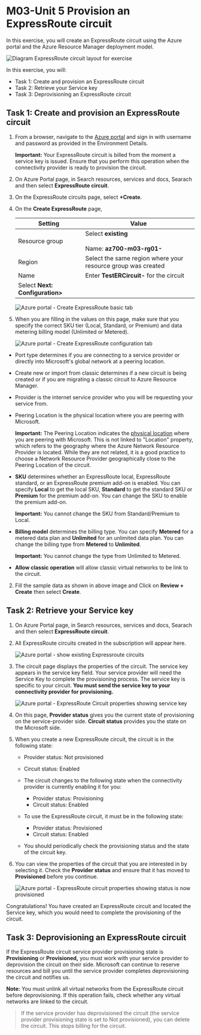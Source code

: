 # M03-Unit 5 Provision an ExpressRoute circuit

In this exercise, you will create an ExpressRoute circuit using the Azure portal and the Azure Resource Manager deployment model. 

![Diagram ExpressRoute circuit layout for exercise](../media/environment-diagram.png)

In this exercise, you will:

+ Task 1: Create and provision an ExpressRoute circuit
+ Task 2: Retrieve your Service key
+ Task 3: Deprovisioning an ExpressRoute circuit


## Task 1: Create and provision an ExpressRoute circuit

 
1. From a browser, navigate to the [Azure portal](https://portal.azure.com/) and sign in with username and password as provided in the Environment Details.

    **Important:** Your ExpressRoute circuit is billed from the moment a service key is issued. Ensure that you perform this operation when the connectivity provider is ready to provision the circuit.

1. On Azure Portal page, in Search resources, services and docs,  Searach and then select **ExpressRoute circuit**.
   
1. On the ExpressRoute circuits page, select **+Create**.

1. On the **Create ExpressRoute** page, 
 
   | **Setting**    | **Value**                                           |
   | -------------- | --------------------------------------------------- |
   | Resource group | Select **existing**<br /><br />Name: **az700-m03-rg01-<inject key="DeploymentID" enableCopy="false"/>** |
   | Region         | Select the same region where your resource group was created |                 |
   | Name           | Enter **TestERCircuit-<inject key="DeploymentID" enableCopy="false"/>** for the circuit |
   |Select **Next: Configuration&gt;**|

    ![Azure portal - Create ExpressRoute basic tab](../media/image2.png)

1. When you are filling in the values on this page, make sure that you specify the correct SKU tier (Local, Standard, or Premium) and data metering billing model (Unlimited or Metered).

    ![Azure portal - Create ExpressRoute configuration tab](../media/expressroute-create-configuration(1).png) 

- Port type determines if you are connecting to a service provider or directly into Microsoft's global network at a peering location.
- Create new or import from classic determines if a new circuit is being created or if you are migrating a classic circuit to Azure Resource Manager.
- Provider is the internet service provider who you will be requesting your service from.
- Peering Location is the physical location where you are peering with Microsoft.

    **Important:** The Peering Location indicates the [physical location](https://docs.microsoft.com/en-us/azure/expressroute/expressroute-locations) where you are peering with Microsoft. This is not linked to "Location" property, which refers to the geography where the Azure Network Resource Provider is located. While they are not related, it is a good practice to choose a Network Resource Provider geographically close to the Peering Location of the circuit.

- **SKU** determines whether an ExpressRoute local, ExpressRoute standard, or an ExpressRoute premium add-on is enabled. You can specify **Local** to get the local SKU, **Standard** to get the standard SKU or **Premium** for the premium add-on. You can change the SKU to enable the premium add-on.

    **Important:** You cannot change the SKU from Standard/Premium to Local.

- **Billing model** determines the billing type. You can specify **Metered** for a metered data plan and **Unlimited** for an unlimited data plan. You can change the billing type from **Metered** to **Unlimited**.

    **Important:** You cannot change the type from Unlimited to Metered.

- **Allow classic operation** will allow classic virtual networks to be link to the circuit.

2. Fill the sample data as shown in above image and Click on **Review + Create** then select **Create**.

## Task 2: Retrieve your Service key
 

1. On Azure Portal page, in Search resources, services and docs,  Searach and then select **ExpressRoute circuit**.

1. All ExpressRoute circuits created in the subscription will appear here. 

    ![Azure portal - show existing Expressroute circuits](../media/expressRoute-1.png)

1. The circuit page displays the properties of the circuit. The service key appears in the service key field. Your service provider will need the Service Key to complete the provisioning process. The service key is specific to your circuit. **You must send the service key to your connectivity provider for provisioning.**

    ![Azure portal - ExpressRoute Circuit properties showing service key](../media/securitykey1.png)

1. On this page, **Provider status** gives you the current state of provisioning on the service-provider side. **Circuit status** provides you the state on the Microsoft side. 

1. When you create a new ExpressRoute circuit, the circuit is in the following state:

   - Provider status: Not provisioned
   - Circuit status: Enabled
   
   - The circuit changes to the following state when the connectivity provider is currently enabling it for you:
     - Provider status: Provisioning
     - Circuit status: Enabled
   - To use the ExpressRoute circuit, it must be in the following state:
     - Provider status: Provisioned
     - Circuit status: Enabled
   - You should periodically check the provisioning status and the state of the circuit key.

1. You can view the properties of the circuit that you are interested in by selecting it. Check the **Provider status** and ensure that it has moved to **Provisioned** before you continue.

    ![Azure portal - ExpressRoute circuit properties showing status is now provisioned](../media/image4.png)

Congratulations! You have created an ExpressRoute circuit and located the Service key, which you would need to complete the provisioning of the circuit.

## Task 3: Deprovisioning an ExpressRoute circuit

If the ExpressRoute circuit service provider provisioning state is **Provisioning** or **Provisioned,** you must work with your service provider to deprovision the circuit on their side. Microsoft can continue to reserve resources and bill you until the service provider completes deprovisioning the circuit and notifies us.

   **Note:** You must unlink all virtual networks from the ExpressRoute circuit before deprovisioning. If this operation fails, check whether any virtual networks are linked to the circuit.
    
> If the service provider has deprovisioned the circuit (the service provider provisioning state is set to Not provisioned), you can delete the circuit. This stops billing for the circuit.

